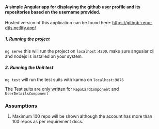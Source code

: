 #### A simple Angular app for displaying the github user profile and its repositories based on the username provided.
Hosted version of this application can be found here: https://github-repo-dtls.netlify.app/ 
##### 1. Running the project
`ng serve` this will run the project on `localhost:4200`. make sure angualar cli and nodejs is installed on your system.
##### 2. Running the Unit test
`ng test` will run the test suits with karma on `localhost:9876`

The Test suits are only written for `RepoCardComponent` and `UserDetailsComponent`

### Assumptions
1. Maximum 100 repo will be shown although the account has more than 100 repos as per requirement docs.



